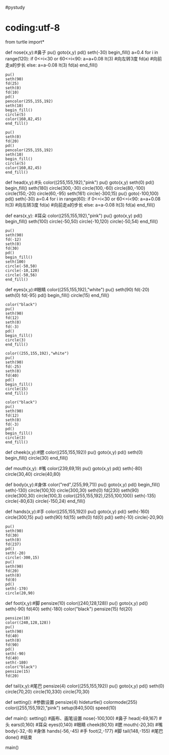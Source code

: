 #pystudy
# coding:utf-8
from turtle import*

def nose(x,y):#鼻子
    pu()
    goto(x,y)
    pd()
    seth(-30)
    begin_fill()
    a=0.4
    for i in range(120):
        if 0<=i<30 or 60<=i<90:
            a=a+0.08
            lt(3) #向左转3度
            fd(a) #向前走a的步长
        else:
            a=a-0.08
            lt(3)
            fd(a)
    end_fill()

    pu()
    seth(90)
    fd(25)
    seth(0)
    fd(10)
    pd()
    pencolor(255,155,192)
    seth(10)
    begin_fill()
    circle(5)
    color(160,82,45)
    end_fill()

    pu()
    seth(0)
    fd(20)
    pd()
    pencolor(255,155,192)
    seth(10)
    begin_fill()
    circle(5)
    color(160,82,45)
    end_fill()

def head(x,y):#头
    color((255,155,192),"pink")
    pu()
    goto(x,y)
    seth(0)
    pd()
    begin_fill()
    seth(180)
    circle(300,-30)
    circle(100,-60)
    circle(80,-100)
    circle(150,-20)
    circle(60,-95)
    seth(161)
    circle(-300,15)
    pu()
    goto(-100,100)
    pd()
    seth(-30)
    a=0.4
    for i in range(60):
        if 0<=i<30 or 60<=i<90:
            a=a+0.08
            lt(3) #向左转3度
            fd(a) #向前走a的步长
        else:
            a=a-0.08
            lt(3)
            fd(a)
    end_fill()

def ears(x,y): #耳朵
    color((255,155,192),"pink")
    pu()
    goto(x,y)
    pd()
    begin_fill()
    seth(100)
    circle(-50,50)
    circle(-10,120)
    circle(-50,54)
    end_fill()

    pu()
    seth(90)
    fd(-12)
    seth(0)
    fd(30)
    pd()
    begin_fill()
    seth(100)
    circle(-50,50)
    circle(-10,120)
    circle(-50,56)
    end_fill()

def eyes(x,y):#眼睛
    color((255,155,192),"white")
    pu()
    seth(90)
    fd(-20)
    seth(0)
    fd(-95)
    pd()
    begin_fill()
    circle(15)
    end_fill()

    color("black")
    pu()
    seth(90)
    fd(12)
    seth(0)
    fd(-3)
    pd()
    begin_fill()
    circle(3)
    end_fill()

    color((255,155,192),"white")
    pu()
    seth(90)
    fd(-25)
    seth(0)
    fd(40)
    pd()
    begin_fill()
    circle(15)
    end_fill()

    color("black")
    pu()
    seth(90)
    fd(12)
    seth(0)
    fd(-3)
    pd()
    begin_fill()
    circle(3)
    end_fill()

def cheek(x,y):#腮
    color((255,155,192))
    pu()
    goto(x,y)
    pd()
    seth(0)
    begin_fill()
    circle(30)
    end_fill()

def mouth(x,y): #嘴
    color(239,69,19)
    pu()
    goto(x,y)
    pd()
    seth(-80)
    circle(30,40)
    circle(40,80)

def body(x,y):#身体
    color("red",(255,99,71))
    pu()
    goto(x,y)
    pd()
    begin_fill()
    seth(-130)
    circle(100,10)
    circle(300,30)
    seth(0)
    fd(230)
    seth(90)
    circle(300,30)
    circle(100,3)
    color((255,155,192),(255,100,100))
    seth(-135)
    circle(-80,63)
    circle(-150,24)
    end_fill()

def hands(x,y):#手
    color((255,155,192))
    pu()
    goto(x,y)
    pd()
    seth(-160)
    circle(300,15)
    pu()
    seth(90)
    fd(15)
    seth(0)
    fd(0)
    pd()
    seth(-10)
    circle(-20,90)

    pu()
    seth(90)
    fd(30)
    seth(0)
    fd(237)
    pd()
    seth(-20)
    circle(-300,15)
    pu()
    seth(90)
    fd(20)
    seth(0)
    fd(0)
    pd()
    seth(-170)
    circle(20,90)

def foot(x,y):#脚
    pensize(10)
    color((240,128,128))
    pu()
    goto(x,y)
    pd()
    seth(-90)
    fd(40)
    seth(-180)
    color("black")
    pensize(15)
    fd(20)

    pensize(10)
    color((240,128,128))
    pu()
    seth(90)
    fd(40)
    seth(0)
    fd(90)
    pd()
    seth(-90)
    fd(40)
    seth(-180)
    color("black")
    pensize(15)
    fd(20)

def tail(x,y):#尾巴
    pensize(4)
    color((255,155,192))
    pu()
    goto(x,y)
    pd()
    seth(0)
    circle(70,20)
    circle(10,330)
    circle(70,30)

def setting():          #参数设置
    pensize(4)
    hideturtle()
    colormode(255)
    color((255,155,192),"pink")
    setup(840,500)
    speed(10)

def main():
    setting()           #画布、画笔设置
    nose(-100,100)      #鼻子
    head(-69,167)       #头
    ears(0,160)         #耳朵
    eyes(0,140)         #眼睛
    cheek(80,10)        #腮
    mouth(-20,30)       #嘴
    body(-32,-8)        #身体
    hands(-56,-45)      #手
    foot(2,-177)        #脚
    tail(148,-155)      #尾巴
    done()              #结束

main()
